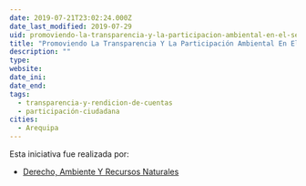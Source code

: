 ```yaml
---
date: 2019-07-21T23:02:24.000Z
date_last_modified: 2019-07-29
uid: promoviendo-la-transparencia-y-la-participacion-ambiental-en-el-sector-extractivo
title: "Promoviendo La Transparencia Y La Participación Ambiental En El Sector Extractivo”"
description: ""
type: 
website: 
date_ini: 
date_end: 
tags:
  - transparencia-y-rendicion-de-cuentas
  - participación-ciudadana
cities: 
  - Arequipa
---
```


Esta iniciativa fue realizada por:

- [Derecho, Ambiente Y Recursos Naturales](/organizaciones/derecho-ambiente-y-recursos-naturales)
